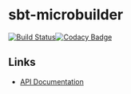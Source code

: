sbt-microbuilder
================

[![Build Status](https://travis-ci.org/ThoughtWorksInc/sbt-microbuilder.svg)](https://travis-ci.org/ThoughtWorksInc/sbt-microbuilder)[![Codacy Badge](https://www.codacy.com/project/badge/0154c09111c948bc99a8c9ac4307b0da)](https://www.codacy.com/app/zhanglongyang/sbt-microbuilder)

## Links

* [API Documentation](https://oss.sonatype.org/service/local/repositories/releases/archive/com/thoughtworks/microbuilder/sbt-microbuilder_2.10_0.13/3.0.1/sbt-microbuilder-3.0.1-javadoc.jar/!/index.html)

